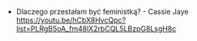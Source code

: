 - Dlaczego przestałam być feministką? - Cassie Jaye https://youtu.be/hCbX8HvcQpc?list=PLRgB5oA_fm48lX2rbCQL5LBzpG8LsgH8c